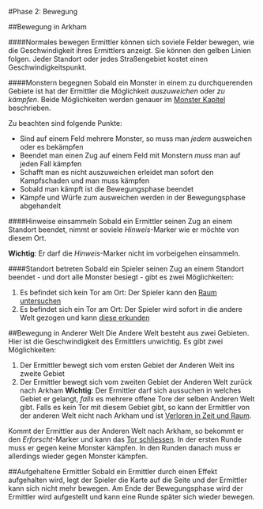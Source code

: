 #Phase 2: Bewegung

##Bewegung in Arkham

####Normales bewegen
Ermittler können sich soviele Felder bewegen, wie die Geschwindigkeit ihres Ermittlers anzeigt. Sie können den gelben Linien folgen. Jeder Standort oder jedes Straßengebiet kostet einen Geschwindigkeitspunkt.

####Monstern begegnen
Sobald ein Monster in einem zu durchquerenden Gebiete ist hat der Ermittler die Möglichkeit _auszuweichen_ oder _zu kämpfen_. Beide Möglichkeiten werden genauer im [Monster Kapitel](monster.md) beschrieben.

Zu beachten sind folgende Punkte:
- Sind auf einem Feld mehrere Monster, so muss man _jedem_ ausweichen oder es bekämpfen
- Beendet man einen Zug auf einem Feld mit Monstern _muss_ man auf jeden Fall kämpfen
- Schafft man es nicht auszuweichen erleidet man sofort den Kampfschaden und man muss kämpfen
- Sobald man kämpft ist die Bewegungsphase beendet
- Kämpfe und Würfe zum ausweichen werden in der Bewegungsphase abgehandelt

####Hinweise einsammeln
Sobald ein Ermittler seinen Zug an einem Standort beendet, nimmt er soviele _Hinweis_-Marker wie er möchte von diesem Ort.

**Wichtig**: Er darf die _Hinweis_-Marker nicht im vorbeigehen einsammeln.

####Standort betreten
Sobald ein Spieler seinen Zug an einem Standort beendet - und dort alle Monster besiegt - gibt es zwei Möglichkeiten:
1. Es befindet sich kein Tor am Ort: Der Spieler kann den [Raum untersuchen](phase3.md)
2. Es befindet sich ein Tor am Ort: Der Spieler wird sofort in die andere Welt gezogen und kann [diese erkunden](phase4.md)

##Bewegung in Anderer Welt
Die Andere Welt besteht aus zwei Gebieten. Hier ist die Geschwindigkeit des Ermittlers unwichtig. Es gibt zwei Möglichkeiten:
1. Der Ermittler bewegt sich vom ersten Gebiet der Anderen Welt ins zweite Gebiet
2. Der Ermittler bewegt sich vom zweiten Gebiet der Anderen Welt zurück nach Arkham
  **Wichtig**: Der Ermittler darf sich aussuchen in welches Gebiet er gelangt, _falls_ es mehrere offene Tore der selben Anderen Welt gibt. Falls es kein Tor mit diesem Gebiet gibt, so kann der Ermittler von der anderen Welt nicht nach Arkham und ist [Verloren in Zeit und Raum](ermittler.md).

Kommt der Ermittler aus der Anderen Welt nach Arkham, so bekommt er den _Erforscht_-Marker und kann das [Tor schliessen](spielbrett.md). In der ersten Runde muss er gegen keine Monster kämpfen. In den Runden danach muss er allerdings wieder gegen Monster kämpfen.

##Aufgehaltene Ermittler
Sobald ein Ermittler durch einen Effekt aufgehalten wird, legt der Spieler die Karte auf die Seite und der Ermittler kann sich nicht mehr bewegen. Am Ende der Bewegungsphase wird der Ermittler wird aufgestellt und kann eine Runde später sich wieder bewegen.
